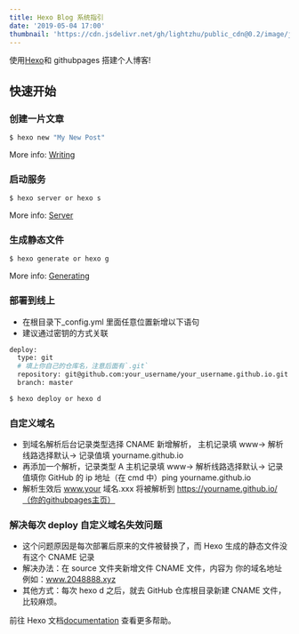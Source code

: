 ```yaml
---
title: Hexo Blog 系统指引
date: '2019-05-04 17:00'
thumbnail: 'https://cdn.jsdelivr.net/gh/lightzhu/public_cdn@0.2/image/js.png'
---
```


使用[Hexo](https://hexo.io/)和 githubpages 搭建个人博客!

<!-- more -->

## 快速开始

### 创建一片文章

```bash
$ hexo new "My New Post"
```

More info: [Writing](https://hexo.io/docs/writing.html)

### 启动服务

```bash
$ hexo server or hexo s
```

More info: [Server](https://hexo.io/docs/server.html)

### 生成静态文件

```bash
$ hexo generate or hexo g
```

More info: [Generating](https://hexo.io/docs/generating.html)

### 部署到线上

- 在根目录下\_config.yml 里面任意位置新增以下语句
- 建议通过密钥的方式关联

```bash
deploy:
  type: git
  # 填上你自己的仓库名，注意后面有`.git`
  repository: git@github.com:your_username/your_username.github.io.git
  branch: master
```

```bash
$ hexo deploy or hexo d
```

### 自定义域名

- 到域名解析后台记录类型选择 CNAME 新增解析， 主机记录填 www-> 解析线路选择默认-> 记录值填 yourname.github.io
- 再添加一个解析，记录类型 A 主机记录填 www-> 解析线路选择默认-> 记录值填你 GitHub 的 ip 地址（在 cmd 中）ping yourname.github.io
- 解析生效后 www.your 域名.xxx 将被解析到 https://yourname.github.io/（你的githubpages主页）

### 解决每次 deploy 自定义域名失效问题

- 这个问题原因是每次部署后原来的文件被替换了，而 Hexo 生成的静态文件没有这个 CNAME 记录
- 解决办法：在 source 文件夹新增文件 CNAME 文件，内容为 你的域名地址 例如：www.2048888.xyz
- 其他方式：每次 hexo d 之后，就去 GitHub 仓库根目录新建 CNAME 文件，比较麻烦。

前往 Hexo 文档[documentation](https://hexo.io/docs/) 查看更多帮助。
